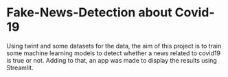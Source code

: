# Fake-News-Detection about Covid-19

Using twint and some datasets for the data, the aim of this project is to train some machine learning models to detect whether a news related to covid19 is true or not. 
Adding to that, an app was made to display the results using Streamlit.
